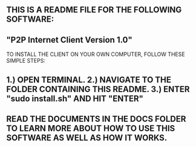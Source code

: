 THIS IS A README FILE FOR THE FOLLOWING SOFTWARE:
---------------------------------------------------------
"P2P Internet Client Version 1.0"
---------------------------------------------------------
TO INSTALL THE CLIENT ON YOUR OWN COMPUTER, FOLLOW
THESE SIMPLE STEPS:

1.)  OPEN TERMINAL.
2.)  NAVIGATE TO THE FOLDER CONTAINING THIS README.
3.)  ENTER "sudo install.sh" AND HIT "ENTER"
---------------------------------------------------------
READ THE DOCUMENTS IN THE DOCS FOLDER TO LEARN MORE
ABOUT HOW TO USE THIS SOFTWARE AS WELL AS HOW IT WORKS.
---------------------------------------------------------
